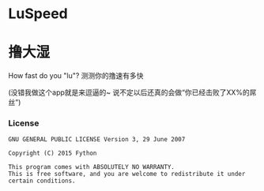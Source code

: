 # LuSpeed
# 撸大湿
How fast do you "lu"?
测测你的撸速有多快

(没错我做这个app就是来逗逼的~ 说不定以后还真的会做“你已经击败了XX%的屌丝”)

### License

```
GNU GENERAL PUBLIC LICENSE Version 3, 29 June 2007

Copyright (C) 2015 Fython

This program comes with ABSOLUTELY NO WARRANTY.
This is free software, and you are welcome to redistribute it under certain conditions.
```